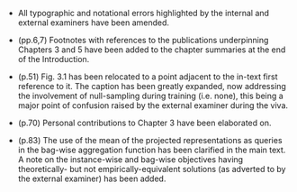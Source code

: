 - All typographic and notational errors highlighted by the internal and external examiners have
  been amended.

- (pp.6,7) Footnotes with references to the publications underpinning Chapters 3 and 5 have been added to
  the chapter summaries at the end of the Introduction.

- (p.51) Fig. 3.1 has been relocated to a point adjacent to the in-text first reference to it.
  The caption has been greatly expanded, now addressing the involvement of null-sampling during
  training (i.e. none), this being a major point of confusion raised by the external examiner
  during the viva.

- (p.70) Personal contributions to Chapter 3 have been elaborated on.

- (p.83) The use of the mean of the projected representations as queries in the bag-wise aggregation
  function has been clarified in the main text. A note on the instance-wise and bag-wise objectives
  having theoretically- but not empirically-equivalent solutions (as adverted to by the external
  examiner) has been added.
